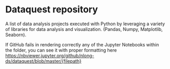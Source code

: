 # Dataquest repository
A list of data analysis projects executed with Python by leveraging a variety of libraries for data analysis and visualization. (Pandas, Numpy, Matplotlib, Seaborn).

If GitHub fails in rendering correctly any of the Jupyter Notebooks within the folder, you can see it with proper formatting here https://nbviewer.jupyter.org/github/nlong-ds/dataquest/blob/master/{filepath}
